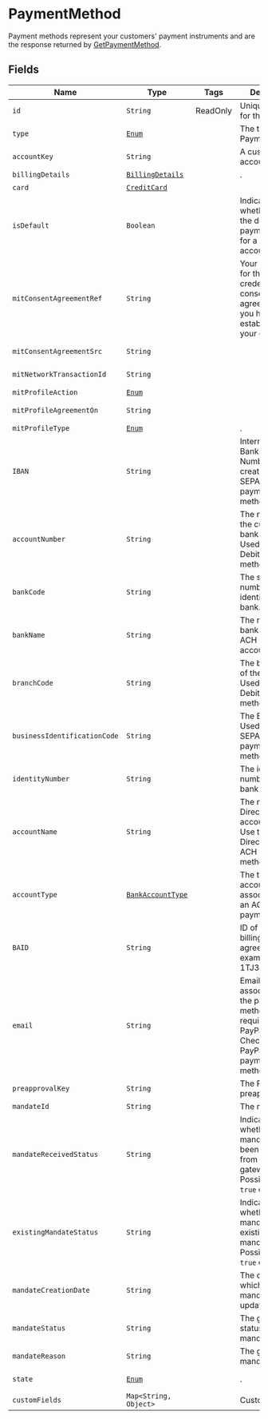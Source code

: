 
# PaymentMethod

Payment methods represent your customers' payment instruments and are the response returned by [GetPaymentMethod](/doc/payment-method-api.md#get-payment-method).

## Fields

| Name | Type | Tags | Description | Getter |
|  --- | --- | --- | --- | --- |
| `id` | `String` | ReadOnly | Unique identifier for the object. | String getId() |
| `type` | [`Enum`](/doc/models/payment-method-type.md) |  | The type of the PaymentMethod. | String getType() |
| `accountKey` | `String` |  | A customer account key. | String getAccountKey() |
| `billingDetails` | [`BillingDetails`](/doc/models/billing-details.md) |  | . | String getBillingDetails() |
| `card` | [`CreditCard`](/doc/models/credit-card.md) |  |  | CreditCard getCard() |
| `isDefault` | `Boolean` |  | Indicates whether this is the default payment method for a customer account. | Boolean getIsDefault() |
| `mitConsentAgreementRef` | `String` |  | Your reference for the stored credential consent agreement that you have established with your customer. | String getMitConsentAgreementRef() |
| `mitConsentAgreementSrc` | `String` |  |  | String getMitConsentAgreementSrc() |
| `mitNetworkTransactionId` | `String` |  |  | String getMitNetworkTransactionId() |
| `mitProfileAction` | [`Enum`](/doc/models/mit-profile-action.md) |  |  | String getMitProfileAction() |
| `mitProfileAgreementOn` | `String` |  |  | String getMitProfileAgreementOn() |
| `mitProfileType` | [`Enum`](/doc/models/mit-profile-type.md) |  | . | String getMitProfileType() |
| `IBAN` | `String` |  | International Bank Account Number used to create SEPA_DEBIT payment methods. | String getIBAN() |
| `accountNumber` | `String` |  | The number of the customer's bank account. Used with Direct Debit payment methods. | String getaccountNumber() |
| `bankCode` | `String` |  | The sort code or number that identifies the bank. | String getbankCode() |
| `bankName` | `String` |  | The name of the bank where the ACH payment account is held. | String getbankName() |
| `branchCode` | `String` |  | The branch code of the bank. Used with Direct Debit payment methods. | String getbranchCode() |
| `businessIdentificationCode` | `String` |  | The BIC code. Used with SEPA_DEBIT payment methods. | String getBusiness IdentificationCode() |
| `identityNumber` | `String` |  | The identity number used for bank transfer. | String getIdentityNumber() |
| `accountName` | `String` |  | The name on the Direct Debit bank account or ACH. Use this field for Direct Debit or ACH payment methods. | String getAccountName() |
| `accountType` | [`BankAccountType`](/doc/models/bank-account-type.md) |  | The type of bank account associated with an ACH payment. | String getAccountType() |
| `BAID` | `String` |  | ID of a PayPal billing agreement. For example, I-1TJ3GAGG82Y9. | String getBAID() |
| `email` | `String` |  | Email address associated with the payment method. This is required with a PayPal Express Checkout or a PayPal Adaptive payment method. | String getEmail() |
| `preapprovalKey` | `String` |  | The PayPal preapproval key. | String getPreapprovalKey() |
| `mandateId` | `String` |  | The mandate id. | String getMandateId() |
| `mandateReceivedStatus` | `String` |  | Indicates whether the mandate has been received from the gateway. Possible values `true` or `false`. | String getMandateReceivedStatus() |
| `existingMandateStatus` | `String` |  | Indicates whether the mandate is an existing mandate. Possible values `true` or `false`. | String getExistingMandateStatus() |
| `mandateCreationDate` | `String` |  | The date on which the mandate was updated. | String getMandateCreationDate() |
| `mandateStatus` | `String` |  | The gateway status of the mandate. | String getMandateStatus() |
| `mandateReason` | `String` |  | The gateway mandate reason. | String getMandateReason() |
| `state` | [`Enum`](/doc/models/payment-method-state.md)  |  | . | PaymentMethodState getState() |
| `customFields` | `Map<String, Object>` |  | Custom fields. | `Map<String, Object> getCustomFields()`|
